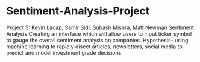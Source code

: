 # Sentiment-Analysis-Project
Project 5: Kevin Lacap, Samir Sidi, Subash Mishra, Matt Newman Sentiment Analysis 
Creating an interface which will allow users to input ticker symbol to gauge the overall sentiment analysis on companies. 
Hypothesis- using machine learning to rapidly disect articles, newsletters, social media to predict and model investment grade decisions
